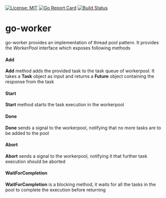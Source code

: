 
[![License: MIT](https://img.shields.io/badge/License-MIT-blue.svg)](https://github.com/anshal21/go-worker/blob/main/LICENSE) [![Go Report Card](https://goreportcard.com/badge/github.com/anshal21/go-worker)](https://goreportcard.com/report/github.com/anshal21/go-worker) [![Build Status](https://travis-ci.com/anshal21/go-worker.svg?branch=main)](https://travis-ci.com/anshal21/go-worker)

# go-worker
go-worker provides an implementation of thread pool pattern. It provides the *WorkerPool* interface which exposes following methods

#### Add 
**Add** method adds the provided task to the task queue of workerpool. It takes a **Task** object as input and returns a **Future** object containing the response from the task

#### Start
**Start** method starts the task execution in the workerpool

#### Done
**Done** sends a signal to the workerpool, notifying that no more tasks are to be added to the pool

#### Abort
**Abort** sends a signal to the workerpool, notifying it that further task execution should be aborted

#### WaitForCompletion
**WaitForCompletion** is a blocking method, it waits for all the tasks in the pool to complete the execution before returning


